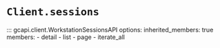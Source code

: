 # `Client.sessions`

::: gcapi.client.WorkstationSessionsAPI
    options:
        inherited_members: true
        members:
            - detail
            - list
            - page
            - iterate_all
